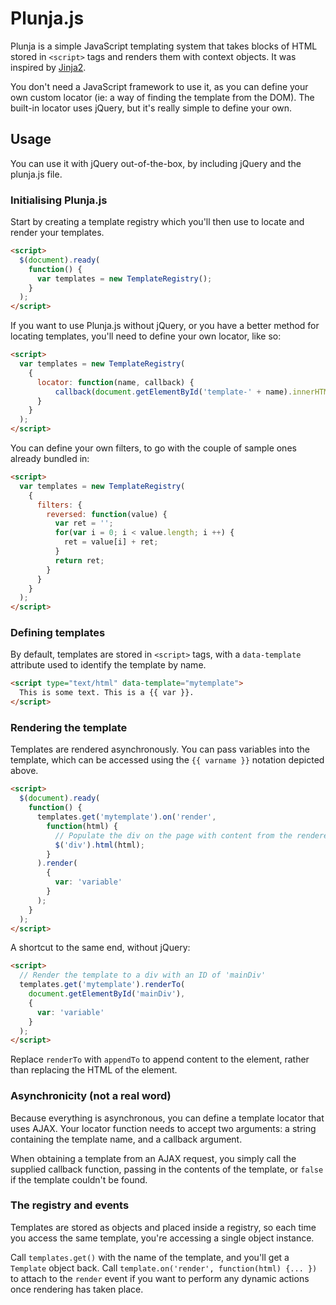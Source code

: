 # Plunja.js

Plunja is a simple JavaScript templating system that takes blocks of HTML
stored in `<script>` tags and renders them with context objects. It was
inspired by [Jinja2][1].

You don't need a JavaScript framework to use it, as you can define your own
custom locator (ie: a way of finding the template from the DOM). The built-in
locator uses jQuery, but it's really simple to define your own.

## Usage

You can use it with jQuery out-of-the-box, by including jQuery and the
plunja.js file.

### Initialising Plunja.js

Start by creating a template registry which you'll then use to locate and
render your templates.

```html
<script>
  $(document).ready(
    function() {
      var templates = new TemplateRegistry();
    }
  );
</script>
```

If you want to use Plunja.js without jQuery, or you have a better method for
locating templates, you'll need to define your own locator, like so:

```html
<script>
  var templates = new TemplateRegistry(
    {
      locator: function(name, callback) {
          callback(document.getElementById('template-' + name).innerHTML);
      }
    }
  );
</script>
```

You can define your own filters, to go with the couple of sample ones already
bundled in:

```html
<script>
  var templates = new TemplateRegistry(
    {
      filters: {
        reversed: function(value) {
          var ret = '';
          for(var i = 0; i < value.length; i ++) {
            ret = value[i] + ret;
          }
          return ret;
        }
      }
    }
  );
</script>
```

### Defining templates

By default, templates are stored in `<script>` tags, with a `data-template`
attribute used to identify the template by name.

```html
<script type="text/html" data-template="mytemplate">
  This is some text. This is a {{ var }}.
</script>
```

### Rendering the template

Templates are rendered asynchronously. You can pass variables into the
template, which can be accessed using the `{{ varname }}` notation depicted
above.

```html
<script>
  $(document).ready(
    function() {
      templates.get('mytemplate').on('render',
        function(html) {
          // Populate the div on the page with content from the rendered template
          $('div').html(html);
        }
      ).render(
        {
          var: 'variable'
        }
      );
    }
  );
</script>
```

A shortcut to the same end, without jQuery:

```html
<script>
  // Render the template to a div with an ID of 'mainDiv'
  templates.get('mytemplate').renderTo(
    document.getElementById('mainDiv'),
    {
      var: 'variable'
    }
  );
</script>
```

Replace `renderTo` with `appendTo` to append content to the element, rather
than replacing the HTML of the element.

### Asynchronicity (not a real word)

Because everything is asynchronous, you can define a template locator that
uses AJAX. Your locator function needs to accept two arguments: a string
containing the template name, and a callback argument.

When obtaining a template from an AJAX request, you simply call the supplied
callback function, passing in the contents of the template, or `false` if the
template couldn't be found.

### The registry and events

Templates are stored as objects and placed inside a registry, so each time you
access the same template, you're accessing a single object instance.

Call `templates.get()` with the name of the template, and you'll get a
`Template` object back. Call `template.on('render', function(html) {... })` to
attach to the `render` event if you want to perform any dynamic actions once
rendering has taken place.

   [1]: http://jinja.pocoo.org/docs/
